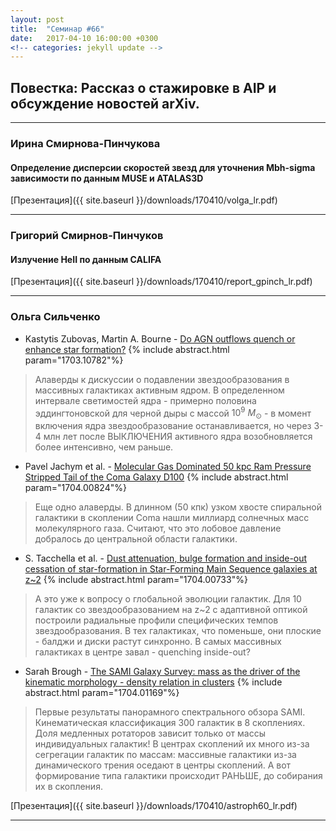 ```yaml
---
layout: post
title:  "Семинар #66"
date:   2017-04-10 16:00:00 +0300
<!-- categories: jekyll update -->
---
```

## Повестка: Рассказ о стажировке в AIP и обсуждение новостей arXiv.

***

### Ирина Смирнова-Пинчукова

#### **Определение дисперсии скоростей звезд для уточнения Mbh-sigma зависимости по данным MUSE и ATALAS3D**

[Презентация]({{ site.baseurl  }}/downloads/170410/volga_lr.pdf)

***

### Григорий Смирнов-Пинчуков

#### **Излучение HeII по данным CALIFA**

[Презентация]({{ site.baseurl  }}/downloads/170410/report_gpinch_lr.pdf)

***

### Ольга Сильченко

- Kastytis Zubovas, Martin A. Bourne - [Do AGN outflows quench or enhance star formation?](https://arxiv.org/abs/1703.10782) {% include abstract.html param="1703.10782"%}

> Алаверды к дискуссии о подавлении звездообразования в массивных галактиках
активным ядром. В определенном интервале светимостей ядра - примерно половина
эддингтоновской для черной дыры с массой $10^9$ $M_\odot$ - в момент включения
ядра звездообразование останавливается, но через 3-4 млн лет после ВЫКЛЮЧЕНИЯ
активного ядра возобновляется более интенсивно, чем раньше.

- Pavel Jachym et al. - [Molecular Gas Dominated 50 kpc Ram Pressure Stripped Tail of the Coma Galaxy D100](https://arxiv.org/abs/1704.00824)
{% include abstract.html param="1704.00824"%}

> Еще одно алаверды. В длинном (50 кпк) узком хвосте спиральной галактики в скоплении Coma 
нашли миллиард солнечных масс молекулярного газа. Считают, что это лобовое давление
добралось до центральной области галактики.

- S. Tacchella et al. - [Dust attenuation, bulge formation and inside-out cessation of star-formation in Star-Forming Main Sequence galaxies at z~2](https://arxiv.org/abs/1704.00733)
{% include abstract.html param="1704.00733"%}

> А это уже к вопросу о глобальной эволюции галактик. Для 10 галактик со звездообразованием
на z~2 с адаптивной оптикой построили радиальные профили специфических темпов звездообразования. 
В тех галактиках, что поменьше, они плоские - балджи и диски растут синхронно. В самых массивных
галактиках в центре завал - quenching inside-out?

- Sarah Brough - [The SAMI Galaxy Survey: mass as the driver of the kinematic morphology - density relation in clusters](https://arxiv.org/abs/1704.01169)
{% include abstract.html param="1704.01169"%}

> Первые результаты панорамного спектрального обзора SAMI. Кинематическая классификация 300 галактик
в 8 скоплениях. Доля медленных ротаторов зависит только от массы индивидуальных галактик!  В центрах
скоплений их много из-за сегрегации галактик по массам: массивные галактики из-за динамического
трения оседают в центры скоплений. А вот формирование типа галактики происходит РАНЬШЕ, до собирания их в
скопления.

[Презентация]({{ site.baseurl  }}/downloads/170410/astroph60_lr.pdf)

***
